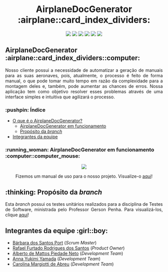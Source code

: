 <html>
       <head></head>
       <body>
              <h1 align="center">AirplaneDocGenerator :airplane::card_index_dividers:</h1>
              <p align="center">
                     <img src="https://img.shields.io/badge/Electron-2B2E3A?style=for-the-badge&logo=electron&logoColor=9FEAF9">
                     <img src="https://img.shields.io/badge/React-20232A?style=for-the-badge&logo=react&logoColor=61DAFB">
                     <img src="https://img.shields.io/badge/HTML-239120?style=for-the-badge&logo=html5&logoColor=white">
                     <img src="https://img.shields.io/badge/Tailwind_CSS-38B2AC?style=for-the-badge&logo=tailwind-css&logoColor=white">
                     <img src="https://img.shields.io/badge/Spring_Boot-F2F4F9?style=for-the-badge&logo=spring-boot">
                     <img src="https://img.shields.io/badge/PostgreSQL-316192?style=for-the-badge&logo=postgresql&logoColor=white">
              </p>
              <section id="introducao">
                     <h2>AirplaneDocGenerator :airplane::card_index_dividers::computer:</h2>
                     <p align="justify">Nosso cliente possui a necessidade de automatizar a geração de manuais para as suas aeronaves, pois, atualmente, o processo é feito de forma manual, o que pode tomar muito tempo em razão da complexidade para a montagem deles e, também, pode aumentar as chances de erros. Nossa aplicação tem como objetivo resolver esses problemas através de uma interface simples e intuitiva que agilizará o processo.</p>
              </section>
              <h3>:pushpin: Índice</h3>
              <ul>
                     <li><a href="#introducao">O que é o AirplaneDocGenerator?</a>
                     <ul>
                            <li><a href="#funcionamento">AirplaneDocGenerator em funcionamento</a>
                            <li><a href="#funcionalidades">Propósito da <i>branch</i></a>
                     </ul>
                     <li><a href="#equipe">Integrantes da equipe</a>
              </ul>
              <section id="funcionamento">
                     <h3>:running_woman: AirplaneDocGenerator em funcionamento :computer::computer_mouse:</h3>
                     <p align="center">
                            <img src="https://github.com/Syank/AirplaneDocGenerator/blob/main/doc/gifs/sprint4/Apresenta%C3%A7%C3%A3o%20Sprint%204%20GIF.gif">
                     </p>
                     <p align="center">Fizemos um manual de uso para o nosso projeto. Visualize-o <a href="https://github.com/Syank/AirplaneDocGenerator/wiki">aqui</a>!</p>
              </section>
              <section id="funcionalidades">
                     <h2>:thinking: Propósito da <i>branch</i></h2>
                     <p align="justify">Esta <i>branch</i> possui os testes unitários realizados para a disciplina de Testes de Software, ministrada pelo Professor Gerson Penha. Para visualizá-los, clique <a href="https://github.com/Syank/AirplaneDocGenerator/blob/software-testing/src/server/AirplaneManualGenerator/src/test/java/api/crabteam/tests/AppTests.java">aqui</a>!</p>
              </section>
              <section id="equipe">
                     <h2>Integrantes da equipe :girl::boy:</h2>
                     <ul>
                            <li><a href="https://www.linkedin.com/in/b%C3%A1rbara-port-402158198/">Bárbara dos Santos Port</a> (<i>Scrum Master</i>)
                            <li><a href="https://www.linkedin.com/in/rafael-furtado-613a9712a/">Rafael Furtado Rodrigues dos Santos</a> (<i>Product Owner</i>)
                            <li><a href="https://www.linkedin.com/in/alberto-de-mattos-piedade-neto-2b758035/">Alberto de Mattos Piedade Neto</a> (<i>Development Team</i>)
                            <li><a href="https://www.linkedin.com/in/anna-yukimi-yamada-6ba23b149/">Anna Yukimi Yamada</a> (<i>Development Team</i>)
                            <li><a href="https://www.linkedin.com/in/carolina-margiotti-703897193/">Carolina Margiotti de Abreu</a> (<i>Development Team</i>)
                     </ul>
              </section>
       </body>
</html>
